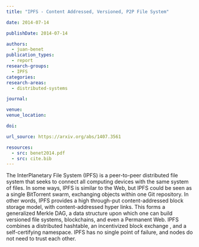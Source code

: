 ```yaml
---
title: "IPFS - Content Addressed, Versioned, P2P File System"

date: 2014-07-14

publishDate: 2014-07-14

authors:
  - juan-benet
publication_types:
  - report
research-groups:
  - IPFS
categories:
research-areas:
  - distributed-systems

journal:

venue:
venue_location:

doi:

url_source: https://arxiv.org/abs/1407.3561

resources:
  - src: benet2014.pdf
  - src: cite.bib
---
```

The InterPlanetary File System (IPFS) is a peer-to-peer distributed file system that seeks to connect all computing devices with the same system of files. In some ways, IPFS is similar to the Web, but IPFS could be seen as a single BitTorrent swarm, exchanging objects within one Git repository. In other words, IPFS provides a high through-put content-addressed block storage model, with content-addressed hyper links. This forms a generalized Merkle DAG, a data structure upon which one can build versioned file systems, blockchains, and even a Permanent Web. IPFS combines a distributed hashtable, an incentivized block exchange , and a self-certifying namespace. IPFS has no single point of failure, and nodes do not need to trust each other.
